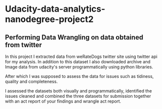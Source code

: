 # Udacity-data-analytics-nanodegree-project2
## Performing Data Wrangling on data obtained from twitter

In this project I extracted data from weRateDogs twitter site using twitter api for my analysis.
In addition to this dataset I also downloaded archive and Image data from udacity's server programmatically using python libraries.

After which I was supposed to assess the data for issues such as tidiness, quality and completeness.

I assessed the datasets both visually and programmatically, identified the issues cleaned and combined the three datasets for submission together with an act report of your findings and wrangle act report.

